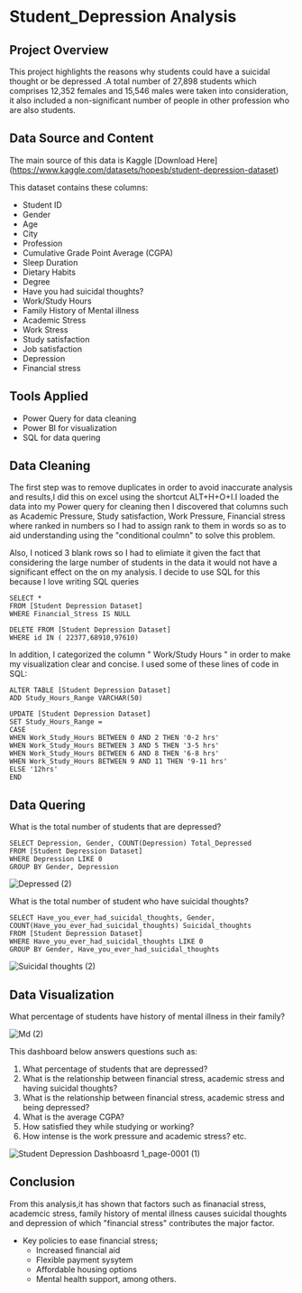 # Student_Depression Analysis

## Project Overview
This project highlights the reasons why students could have a suicidal thought or be depressed .A total number of  27,898 students which comprises 12,352 females and 15,546 males were taken into consideration, it also included a non-significant number of people in other profession who are also students.

## Data Source and Content 

The main source of this data is Kaggle [Download Here] (https://www.kaggle.com/datasets/hopesb/student-depression-dataset)

This dataset contains these columns:
   * Student ID
   * Gender
   * Age
   * City
   * Profession
   * Cumulative Grade Point Average (CGPA)
   * Sleep Duration
   * Dietary Habits
   * Degree
   * Have you had suicidal thoughts?
   * Work/Study Hours
   * Family History of Mental illness
   * Academic Stress
   * Work Stress
   * Study satisfaction
   * Job satisfaction
   * Depression
   * Financial stress

## Tools Applied

* Power Query for data cleaning
* Power BI for visualization
* SQL for data quering

## Data Cleaning 
The first step was to remove duplicates in order to avoid inaccurate analysis and results,I did this on excel using the shortcut ALT+H+O+I.I loaded the data into my Power query for cleaning then I discovered that columns such as Academic Pressure, Study satisfaction, Work Pressure, Financial stress where ranked in numbers so I had to assign rank to them in words so as to aid understanding using the "conditional coulmn" to solve this problem.

Also, I noticed 3 blank rows so I had to elimiate it given the fact that considering the large number of students in the data it would not have a significant effect on the on my analysis. I decide to use SQL for this because I love writing SQL queries

```
SELECT *
FROM [Student Depression Dataset]
WHERE Financial_Stress IS NULL

DELETE FROM [Student Depression Dataset]
WHERE id IN ( 22377,68910,97610)

```

In addition, I categorized the column " Work/Study Hours " in order to make my visualization clear and concise. I used some of these lines of code in SQL:

```
ALTER TABLE [Student Depression Dataset]
ADD Study_Hours_Range VARCHAR(50)

UPDATE [Student Depression Dataset]
SET Study_Hours_Range = 
CASE
WHEN Work_Study_Hours BETWEEN 0 AND 2 THEN '0-2 hrs'
WHEN Work_Study_Hours BETWEEN 3 AND 5 THEN '3-5 hrs'
WHEN Work_Study_Hours BETWEEN 6 AND 8 THEN '6-8 hrs'
WHEN Work_Study_Hours BETWEEN 9 AND 11 THEN '9-11 hrs'
ELSE '12hrs'
END

```
 
## Data Quering

What is the total number of students that are depressed?

```
SELECT Depression, Gender, COUNT(Depression) Total_Depressed
FROM [Student Depression Dataset]
WHERE Depression LIKE 0
GROUP BY Gender, Depression

```

![Depressed (2)](https://github.com/user-attachments/assets/0db32ef7-8765-486e-9cd4-cd8ee9c2a4df)

What is the total number of student who have suicidal thoughts?

```
SELECT Have_you_ever_had_suicidal_thoughts, Gender, COUNT(Have_you_ever_had_suicidal_thoughts) Suicidal_thoughts
FROM [Student Depression Dataset]
WHERE Have_you_ever_had_suicidal_thoughts LIKE 0
GROUP BY Gender, Have_you_ever_had_suicidal_thoughts

```

![Suicidal thoughts (2)](https://github.com/user-attachments/assets/c20c1ed7-81bd-4b55-a553-cf169e4cd4e5)

## Data Visualization

What percentage of students have history of mental illness in their family?

![Md (2)](https://github.com/user-attachments/assets/826d53bb-30fc-4e2a-95d3-36aae67a599a)

This dashboard below answers questions such as:

1. What percentage of students that are depressed?
2. What is the relationship between financial stress, academic stress and having suicidal thoughts?
3. What is the relationship between financial stress, academic stress and being depressed?
4. What is the average CGPA?
5. How satisfied they while studying or working?
6. How intense is the work pressure and academic stress? etc.

![Student Depression Dashboasrd 1_page-0001 (1)](https://github.com/user-attachments/assets/4d58d4d6-6512-48b1-8459-48afa05bcaff)

## Conclusion

From this analysis,it has shown that factors such as finanacial stress, academcic stress, family history of mental illness causes suicidal thoughts and depression of which "financial stress" contributes the major factor. 

* Key policies to ease financial stress;
    * Increased financial aid
    * Flexible payment sysytem
    * Affordable housing options
    * Mental health support, among others.
  
